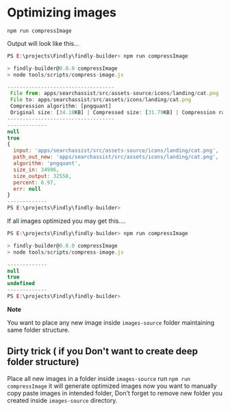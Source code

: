 # Optimizing images

```
npm run compressImage
```

Output will look like this...

```javascript
PS E:\projects\Findly\findly-builder> npm run compressImage

> findly-builder@0.0.0 compressImage
> node tools/scripts/compress-image.js

-----------------------------------
 File from: apps/searchassist/src/assets-source/icons/landing/cat.png
 File to: apps/searchassist/src/assets/icons/landing/cat.png
 Compression algorithm: [pngquant]
 Original size: [34.18KB] | Compressed size: [31.79KB] | Compression rate: [6.97%]
-----------------------------------
-------------
null
true
{
  input: 'apps/searchassist/src/assets-source/icons/landing/cat.png',
  path_out_new: 'apps/searchassist/src/assets/icons/landing/cat.png',
  algorithm: 'pngquant',
  size_in: 34996,
  size_output: 32558,
  percent: 6.97,
  err: null
}
-------------
PS E:\projects\Findly\findly-builder>
```

If all images optimized you may get this....

```js
PS E:\projects\Findly\findly-builder> npm run compressImage

> findly-builder@0.0.0 compressImage
> node tools/scripts/compress-image.js

-------------
null
true
undefined
-------------
PS E:\projects\Findly\findly-builder>
```

**Note**

You want to place any new image inside `images-source` folder maintaining same folder structure.

## Dirty trick ( if you Don't want to create deep folder structure)

Place all new images in a folder inside `images-source` run `npm run compressImage` it will generate optimized images now you want to manually copy paste images in intended folder, Don't forget to remove new folder you created inside `images-source` directory.
